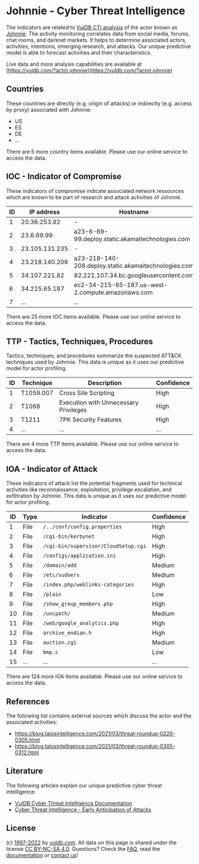 # Johnnie - Cyber Threat Intelligence

The indicators are related to [VulDB CTI analysis](https://vuldb.com/?kb.cti) of the actor known as [Johnnie](https://vuldb.com/?actor.johnnie). The activity monitoring correlates data from social media, forums, chat rooms, and darknet markets. It helps to determine associated actors, activities, intentions, emerging research, and attacks. Our unique predictive model is able to forecast activities and their characteristics.

Live data and more analysis capabilities are available at [https://vuldb.com/?actor.johnnie](https://vuldb.com/?actor.johnnie)

## Countries

These countries are directly (e.g. origin of attacks) or indirectly (e.g. access by proxy) associated with Johnnie:

* US
* ES
* DE
* ...

There are 5 more country items available. Please use our online service to access the data.

## IOC - Indicator of Compromise

These indicators of compromise indicate associated network ressources which are known to be part of research and attack activities of Johnnie.

ID | IP address | Hostname | Confidence
-- | ---------- | -------- | ----------
1 | 20.36.253.92 | - | High
2 | 23.6.69.99 | a23-6-69-99.deploy.static.akamaitechnologies.com | High
3 | 23.105.131.235 | - | High
4 | 23.218.140.208 | a23-218-140-208.deploy.static.akamaitechnologies.com | High
5 | 34.107.221.82 | 82.221.107.34.bc.googleusercontent.com | Medium
6 | 34.215.65.187 | ec2-34-215-65-187.us-west-2.compute.amazonaws.com | Medium
7 | ... | ... | ...

There are 25 more IOC items available. Please use our online service to access the data.

## TTP - Tactics, Techniques, Procedures

Tactics, techniques, and procedures summarize the suspected ATT&CK techniques used by Johnnie. This data is unique as it uses our predictive model for actor profiling.

ID | Technique | Description | Confidence
-- | --------- | ----------- | ----------
1 | T1059.007 | Cross Site Scripting | High
2 | T1068 | Execution with Unnecessary Privileges | High
3 | T1211 | 7PK Security Features | High
4 | ... | ... | ...

There are 4 more TTP items available. Please use our online service to access the data.

## IOA - Indicator of Attack

These indicators of attack list the potential fragments used for technical activities like reconnaissance, exploitation, privilege escalation, and exfiltration by Johnnie. This data is unique as it uses our predictive model for actor profiling.

ID | Type | Indicator | Confidence
-- | ---- | --------- | ----------
1 | File | `/../conf/config.properties` | High
2 | File | `/cgi-bin/kerbynet` | High
3 | File | `/cgi-bin/supervisor/CloudSetup.cgi` | High
4 | File | `/configs/application.ini` | High
5 | File | `/domain/add` | Medium
6 | File | `/etc/sudoers` | Medium
7 | File | `/index.php/weblinks-categories` | High
8 | File | `/plain` | Low
9 | File | `/show_group_members.php` | High
10 | File | `/uncpath/` | Medium
11 | File | `/web/google_analytics.php` | High
12 | File | `archive_endian.h` | High
13 | File | `auction.cgi` | Medium
14 | File | `bmp.c` | Low
15 | ... | ... | ...

There are 124 more IOA items available. Please use our online service to access the data.

## References

The following list contains external sources which discuss the actor and the associated activities:

* https://blog.talosintelligence.com/2021/03/threat-roundup-0226-0305.html
* https://blog.talosintelligence.com/2021/03/threat-roundup-0305-0312.html

## Literature

The following articles explain our unique predictive cyber threat intelligence:

* [VulDB Cyber Threat Intelligence Documentation](https://vuldb.com/?kb.cti)
* [Cyber Threat Intelligence - Early Anticipation of Attacks](https://www.scip.ch/en/?labs.20201022)

## License

(c) [1997-2022](https://vuldb.com/?kb.changelog) by [vuldb.com](https://vuldb.com/?kb.about). All data on this page is shared under the license [CC BY-NC-SA 4.0](https://creativecommons.org/licenses/by-nc-sa/4.0/). Questions? Check the [FAQ](https://vuldb.com/?kb.faq), read the [documentation](https://vuldb.com/?kb) or [contact us](https://vuldb.com/?contact)!
